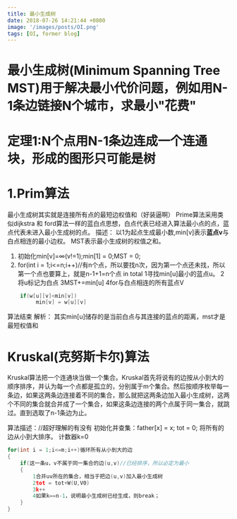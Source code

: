 ```yaml
---
title: 最小生成树
date: 2018-07-26 14:21:44 +0800
image: '/images/posts/OI.png'
tags: [OI, former blog]
---
```


# 最小生成树(Minimum Spanning Tree MST)用于解决最小代价问题，例如用N-1条边链接N个城市，求最小"花费"
#  定理1:N个点用N-1条边连成一个连通块，形成的图形只可能是树
# 1.Prim算法
最小生成树其实就是连接所有点的最短边权值和（好装逼啊）
Prime算法采用类似dijkstra 和 ford算法一样的蓝白点思想，白点代表已经进入算法最小点的点，蓝点代表未进入最小生成树的点。
描述：
以1为起点生成最小数,min[v]表示**蓝点v**与白点相连的最小边权。
MST表示最小生成树的权值之和。

 1. 初始化min[v]=$\infty$(v!=1);min[1] = 0;MST = 0;
 2. for(int i = 1;i<=n;i++)//有n个点，所以要找n次，因为第一个点还未找，所以第一个点也要算上，就是n-1+1=n个点 in total
    1寻找min[u]最小的蓝点u。
    2将u标记为白点
    3MST+=min[u]
    4for与白点相连的所有蓝点V
    
```cpp  
    if(w[u][v]<min[v])
         min[v] = w[u][v]
```

 算法结束
解析：
其实min[u]储存的是当前白点与其连接的蓝点的距离，mst才是最短权值和
 
# Kruskal(克努斯卡尔)算法
Kruskal算法把一个连通块当做一个集合。Kruskal首先将说有的边按从小到大的顺序排序，并认为每一个点都是孤立的，分别属于m个集合。然后按顺序枚举每一条边，如果这两条边连接着不同的集合，那么就把这两条边加入最小生成树，这两个不同的集合就合并成了一个集合，如果这条边连接的两个点属于同一集合，就跳过。直到选取了n-1条边为止。

算法描述：//超好理解的有没有
初始化并查集：father[x] = x;
tot = 0;
将所有的边从小到大排序。
计数器k=0
```cpp
for(int i = 1;i<=m;i++)循环所有从小到大的边
{
    if(这一条u，v不属于同一集合的边(u,v)//已经排序，所以必定为最小
    {
        1合并uv所在的集合，相当于把边(u,v)加入最小生成树
        2tot = tot+W(U,V0)
        3k++
        4如果k==n-1，说明最小生成树已经生成，则break；
    }
}
```
